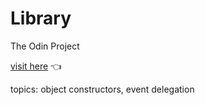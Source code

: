 # Library
The Odin Project

[visit here](https://andrij-kolomijec.github.io/Library/) :point_left:

topics: object constructors, event delegation